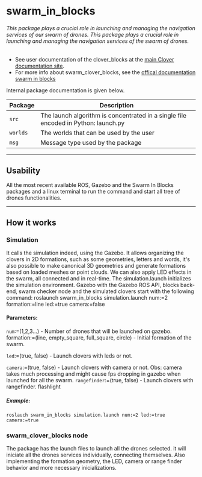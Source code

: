 # swarm_in_blocks
###### This package plays a crucial role in launching and managing the navigation services of our swarm of drones. This package plays a crucial role in launching and managing the navigation services of the swarm of drones.

 - See user documentation of the clover_blocks at the [main Clover documentation site](https://clover.coex.tech/en/blocks.html).
 -  For more info about swarm_clover_blocks, see the [offical documentation swarm in blocks](https://swarm-in-blocks.gitbook.io/swarm-in-blocks/introduction/swarm-in-blocks)

Internal package documentation is given below.

| Package | Description |
| ------- | -------- |
| `src` |  The launch algorithm is concentrated in a single file encoded in Python:  launch.py |
| `worlds` |  The worlds that can be used by the user |
| `msg` |  Message type used by the package |



---

## Usability

All the most recent available ROS, Gazebo and the Swarm In Blocks packages and a linux terminal to run the command and start all tree of drones functionalities.

---
## How it works


### Simulation
It calls the simulation indeed, using the Gazebo. It allows organizing the clovers in 2D formations, such as some geometries, letters and words, it's also possible to make canonical 3D geometries and generate formations based on loaded meshes or point clouds. We can also apply LED effects in the swarm, all connected and in real-time.
The simulation.launch initializes the simulation environment. Gazebo with the Gazebo ROS API, blocks back-end, swarm checker node and the simulated clovers start with the following command:
roslaunch swarm_in_blocks simulation.launch num:=2 formation:=line led:=true camera:=false 
#### Parameters:
`num`:=(1,2,3...) - Number of drones that will be launched on gazebo.
formation:=(line, empty_square, full_square, circle) - Initial formation of the swarm.

`led`:=(true, false) - Launch clovers with leds or not.

`camera`:=(true, false) -  Launch clovers with camera or not. Obs: camera takes much processing and might cause fps dropping in gazebo when launched for all the swarm.
`rangefinder`:=(true, false) - Launch clovers with rangefinder.
flashlight

##### Example:
``````
roslauch swarm_in_blocks simulation.launch num:=2 led:=true camera:=true
``````

### swarm_clover_blocks node

The package has the launch files to launch all the drones selected. it will iniciate all the drones services individually, connecting themselves. Also implementing the formation geometry, the LED, camera or range finder behavior and more necessary inicializations.
